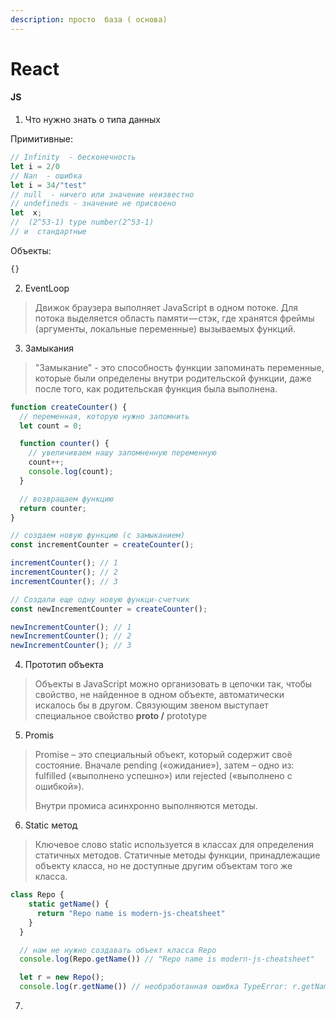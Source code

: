 ```yaml
---
description: просто  база ( основа)
---
```


# React

#### JS

1. Что нужно  знать о  типа  данных

Примитивные:&#x20;

```javascript
// Infinity  - бесконечность 
let i = 2/0
// Nan  - ошибка 
let i = 34/"test"
// null  - ничего или значение неизвестно 
// undefineds - значение не присвоено 
let  x; 
//  (2^53-1) type number(2^53-1) 
// и  стандартные  
```

Объекты:&#x20;

```javascript
{}
```

2. EventLoop&#x20;

> Движок браузера выполняет JavaScript в одном потоке. Для потока выделяется область памяти — стэк, где хранятся фреймы (аргументы, локальные переменные) вызываемых функций.

3. Замыкания

> "Замыкание" - это способность функции запоминать переменные, которые были определены внутри родительской функции, даже после того, как родительская функция была выполнена.

```javascript
function createCounter() {
  // переменная, которую нужно запомнить
  let count = 0;

  function counter() {
    // увеличиваем нашу запомненную переменную
    count++;
    console.log(count);
  }

  // возвращаем функцию
  return counter;
}

// создаем новую функцию (с замыканием)
const incrementCounter = createCounter();

incrementCounter(); // 1
incrementCounter(); // 2
incrementCounter(); // 3

// Создали еще одну новую функци-счетчик
const newIncrementCounter = createCounter();

newIncrementCounter(); // 1
newIncrementCounter(); // 2
newIncrementCounter(); // 3
```

4. Прототип объекта

> Объекты в JavaScript можно организовать в цепочки так, чтобы свойство, не найденное в одном объекте, автоматически искалось бы в другом. Связующим звеном выступает специальное свойство **proto /** prototype

5. Promis&#x20;

> Promise – это специальный объект, который содержит своё состояние. Вначале pending («ожидание»), затем – одно из: fulfilled («выполнено успешно») или rejected («выполнено с ошибкой»).
>
> Внутри промиса  асинхронно выполняются  методы.

6. Static метод

> Ключевое слово static используется в классах для определения статичных методов. Статичные методы функции, принадлежащие объекту класса, но не доступные другим объектам того же класса.

```javascript
class Repo {
    static getName() {
      return "Repo name is modern-js-cheatsheet"
    }
  }

  // нам не нужно создавать объект класса Repo
  console.log(Repo.getName()) // "Repo name is modern-js-cheatsheet"

  let r = new Repo();
  console.log(r.getName()) // необработанная ошибка TypeError: r.getName не является функцией
```

7.
